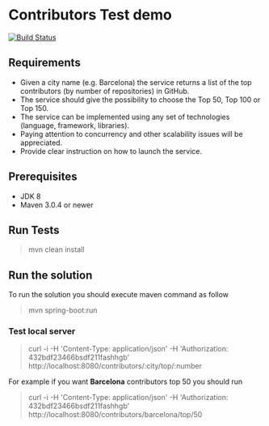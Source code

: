 # Contributors Test demo

[![Build Status](https://travis-ci.org/jproyo/contributorstest.svg?branch=master)](https://travis-ci.org/jproyo/contributorstest.svg?branch=master)

## Requirements

- Given a city name (e.g. Barcelona) the service returns a list of the top contributors (by
number of repositories) in GitHub.
- The service should give the possibility to choose the Top 50, Top 100 or Top 150.
- The service can be implemented using any set of technologies (language, framework,
libraries).
- Paying attention to concurrency and other scalability issues will be appreciated.
- Provide clear instruction on how to launch the service.

## Prerequisites

- JDK 8
- Maven 3.0.4 or newer

## Run Tests

> mvn clean install

## Run the solution

To run the solution you should execute maven command as follow

> mvn spring-boot:run

### Test local server

> curl -i -H 'Content-Type: application/json' -H 'Authorization: 432bdf23466bsdf211fashhgb' http://localhost:8080/contributors/:city/top/:number

For example if you want **Barcelona** contributors top 50 you should run

> curl -i -H 'Content-Type: application/json' -H 'Authorization: 432bdf23466bsdf211fashhgb' http://localhost:8080/contributors/barcelona/top/50
